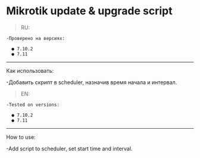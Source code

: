 # Mikrotik update & upgrade script

>RU:
```
-Проверено на версиях: 

  ● 7.10.2
  ● 7.11
```
  ___
Как использовать:

-Добавить скрипт в scheduler, назначив время начала и интервал.
>EN:
```
-Tested on versions:

  ● 7.10.2
  ● 7.11
```
 ___
How to use:

-Add script to scheduler, set start time and interval.
